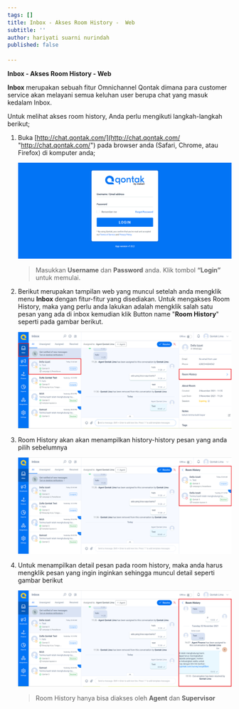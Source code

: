 ```yaml
---
tags: []
title: Inbox - Akses Room History -  Web
subtitle: ''
author: hariyati suarni nurindah
published: false

---
```

**Inbox - Akses Room History - Web**

**Inbox** merupakan sebuah fitur Omnichannel Qontak dimana para customer service akan melayani semua keluhan user berupa chat yang masuk kedalam Inbox.

Untuk melihat akses room history, Anda perlu mengikuti langkah-langkah berikut;

1. Buka [http://chat.qontak.com/](http://chat.qontak.com/ "http://chat.qontak.com/") pada browser anda (Safari, Chrome, atau Firefox) di komputer anda;

   ![](/uploads/login-qontak-c.png)

   > Masukkan **Username** dan **Password** anda. Klik tombol **“Login”** untuk memulai.
2. Berikut merupakan tampilan web yang muncul setelah anda mengklik menu **Inbox** dengan fitur-fitur yang disediakan. Untuk mengakses Room History, maka yang perlu anda lakukan adalah mengklik salah satu pesan yang ada di inbox kemudian klik Button name "**Room History**" seperti pada gambar berikut.

   ![](/uploads/roomhistory.PNG)
3. Room History akan akan menampilkan history-history pesan yang anda pilih sebelumnya

   ![](/uploads/roomhistory1.PNG)
4. Untuk menampilkan detail pesan pada room history, maka anda harus mengklik pesan yang ingin inginkan sehingga muncul detail seperti gambar berikut

   ![](/uploads/roomhistory2.PNG)

   > Room History hanya bisa diakses oleh **Agent** dan **Supervisor**